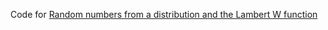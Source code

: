 Code for [Random numbers from a distribution and the Lambert W function](http://blog.ultramarineneutrinos.com/random-numbers-from-a-distribution-and-the-lambert-w-function/)
